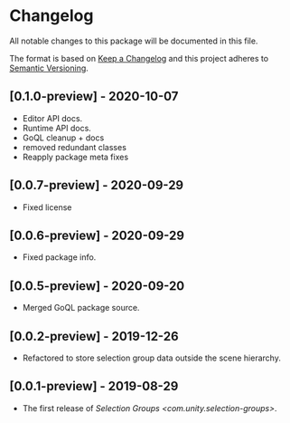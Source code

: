 # Changelog
All notable changes to this package will be documented in this file.

The format is based on [Keep a Changelog](http://keepachangelog.com/en/1.0.0/)
and this project adheres to [Semantic Versioning](http://semver.org/spec/v2.0.0.html).

## [0.1.0-preview] - 2020-10-07

* Editor API docs. 
* Runtime API docs.
* GoQL cleanup + docs
* removed redundant classes
* Reapply package meta fixes

## [0.0.7-preview] - 2020-09-29

* Fixed license

## [0.0.6-preview] - 2020-09-29

* Fixed package info.

## [0.0.5-preview] - 2020-09-20

* Merged GoQL package source.

## [0.0.2-preview] - 2019-12-26

* Refactored to store selection group data outside the scene hierarchy.

## [0.0.1-preview] - 2019-08-29

* The first release of *Selection Groups \<com.unity.selection-groups\>*.

